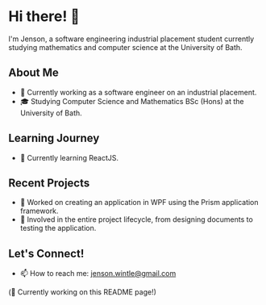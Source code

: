# Hi there! 👋

I'm Jenson, a software engineering industrial placement student currently studying mathematics and computer science at the University of Bath.

## About Me
- 💼 Currently working as a software engineer on an industrial placement.
- 🎓 Studying Computer Science and Mathematics BSc (Hons) at the University of Bath.

## Learning Journey
- 🌱 Currently learning ReactJS.

## Recent Projects
- 🔧 Worked on creating an application in WPF using the Prism application framework.
- 📝 Involved in the entire project lifecycle, from designing documents to testing the application.

## Let's Connect!
- 📫 How to reach me: jenson.wintle@gmail.com

(🔨 Currently working on this README page!)

<!--
**Jensooon/Jensooon** is a ✨ _special_ ✨ repository because its `README.md` (this file) appears on your GitHub profile.

Here are some ideas to get you started:

- 🔭 I’m currently working on ...
- 🌱 I’m currently learning ...
- 👯 I’m looking to collaborate on ...
- 🤔 I’m looking for help with ...
- 💬 Ask me about ...
- 📫 How to reach me: ...
- 😄 Pronouns: ...
- ⚡ Fun fact: ...
-->
